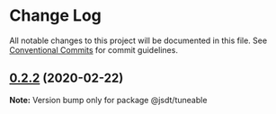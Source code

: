 # Change Log

All notable changes to this project will be documented in this file.
See [Conventional Commits](https://conventionalcommits.org) for commit guidelines.

## [0.2.2](https://github.com/jsdevtools/jsdevtools/compare/@jsdt/tuneable@0.2.1...@jsdt/tuneable@0.2.2) (2020-02-22)

**Note:** Version bump only for package @jsdt/tuneable





                                                                                                                                                                                                                                                                                                                                                                                                                                                                                                                                                                                                                                                                                                                                                                                                                                                                                                                                                                                                                                                                                                                                                             
